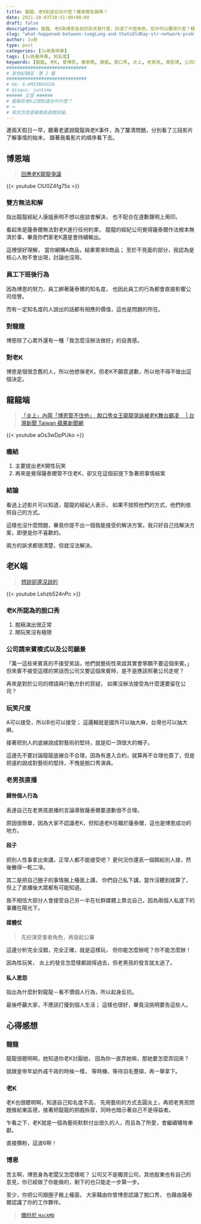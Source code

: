 ```yaml
---
title: 龍龍、老K到底在玩什麼？薩泰爾有鍋嗎？
date: 2021-10-03T20:51:00+08:00
draft: false
description: 龍龍、老K與博恩各自的訴求是什麼，扮演了什麼角色，從中可以獲得什麼？精闢的切入各個角度剖析。
slug: "what-happened-between-lungLung-and-thatsOldKay-str-network-problem"
author: Ju爸
type: post
categories: [Ju爸看時事]
tags: [Ju爸看時事, 知名度]
keywords: [龍龍, 老K, 曾博恩, 薩泰爾, 康姐, 脫口秀, 炎上, 老男孩, 東區德, 公司信譽, 知名度, 道歉聲明, 座談會, 脫稿演出, 外戚干政, 得益者, 犧牲奉獻, 持續輸出, 不願意道歉, 念舊, 性玩笑, 性事, 檯面上, 陽光下, 公審, 沒有極限, 扣帽子, 心累, 我怎麼沒辦法做好]
##############################
# 其他紀錄區：第 2 篇
##############################
# GA: G-6M33N4VGSN
# disqus: jun1sme
###### 文宣 ######
# 龍龍和老K之間到底在吵什麼？
# ➖
# 寫完怎麼感覺像是遊戲評論。
---
```


連兩天假日一早，聽著老婆說龍龍與老K事件，為了釐清問題，分別看了三段影片了解事情的始末，
跟著我看影片的順序看下去。

## 博恩端
> [回應老K龍龍爭議](https://youtu.be/ClU0Z4fg75s)

{{< youtube ClU0Z4fg75s >}}

### 雙方無法和解
指出龍龍經紀人康姐表明不想以座談會解決，
也不配合在道歉聲明上用印。

看起來是薩泰爾無法對老K進行任何約束，
龍龍的經紀公司覺得薩泰爾作法根本無濟於事，畢竟你們家老K還是會持續輸出。

這裡很好理解，
當你網購A商品，結果寄來B商品；
至於不見面的部分，我認為是核心人物不會出現，討論也沒用。

### 員工下班後行為
因為博恩的努力，員工綁著薩泰爾的知名度，
也因此員工的行為都會直接影響公司信譽。

而有一定知名度的人說出的話都有相應的價值，這也是問題的所在。

### 對龍龍
博恩除了心累外還有一種「我怎麼沒辦法做好」的自責感。

### 對老K
博恩是個很念舊的人，所以他想保老K，但老K不願意道歉，所以他不得不做出這個決定。

## 龍龍端
>[「炎上」內鬨「博恩管不住他」　脫口秀女王龍龍哭訴被老K舞台霸凌　 | 台灣新聞 Taiwan 蘋果新聞網](https://youtu.be/aOs3wDpPUko)

{{< youtube aOs3wDpPUko >}}

### 癥結
1. 主要提出老K開性玩笑
2. 再來是覺得薩泰爾管不住老K，卻又在這個前提下急著把事情結案

### 結論
看過上述影片可以知道，龍龍的經紀人表示，
如果不按照他們的方式，他們則依照自己的方式。

這樣也沒什麼問題，畢竟你提不出一個我能接受的解決方案，我只好自己找解決方案，即便是你不喜歡的。

兩方的訴求都很清楚，但就沒法解決。

## 老K端
> [想說卻還沒說的](https://youtu.be/Lshzb524nPc)

{{< youtube Lshzb524nPc >}}

### 老K所認為的脫口秀
1. 脫稿演出很正常
2. 開玩笑沒有極限

### 公司請來賓模式以及公司願景 
「萬一這些來賓真的不接受笑話，他們就藝術性來說其實會寧願不要這個來賓。」
但來賓不接受這樣的笑話而公司又要這個來賓時，是不是應該照著公司走呢？

再來是對於公司的標語與行動方針的質疑，
如果沒辦法接受為什麼還要留在公司？

### 玩笑尺度
A可以接受，所以B也可以接受；
這邏輯就是國外可以抽大麻，台灣也可以抽大麻。

接著把別人的底線說成對藝術的堅持，就是扣一頂很大的帽子。

這邊先不要討論龍龍底線合不合理，因為有進入合約，就算再不合理也簽了，但是把違約說成對藝術的堅持，不愧是脫口秀演員。

### 老男孩直播
#### 歸咎個人行為
表達自己在老男孩直播的言論導致薩泰爾要道歉很不合理。

原因很簡單，因為大家不認識老K，但知道老K任職於薩泰爾，這也是博恩成功的地方。

#### 段子
把別人性事拿出來講，正常人都不能接受吧？
更何況你還丟一個餌給別人接，然後撇得一乾二凈。

其二是把自己圈子的事情搬上檯面上講，
你們自己私下講，當作沒聽到就算了，但上了直播後大眾都有可能知道。

我不相信大部分人會接受自己另一半在社群媒體上靠北自己，因為兩個人私底下的事攤在陽光下。

#### 媒體仗
> 先扮演受害者角色，再發起公審

這邊分析完全沒錯，完全正確，就是這樣玩，
但你能怎麼辦呢？你不能怎麼辦！

因為性玩笑，
炎上的發言怎麼樣都說得過去，但老男孩的發言就太過了。

#### 私人恩怨
指出為什麼針對龍龍－看不慣個人行為，所以起身反抗。

最後呼籲大家，不應該打擾到個人生活；
這樣也很好，畢竟沒挑明要告這些人。

## 心得感想
### 龍龍
龍龍很聰明啊，她知道你老K討厭她，
因為你一直弄她嘛，那她要怎麼弄回來？

就跟皇帝年幼外戚干政的時候一樣，
等時機、等待羽毛豐碩，再一舉拿下。

### 老K
老K也很聰明啊，知道自己知名度不高，
先用藝術的方式去圓炎上，再把老男孩問題推給東區德，接著把龍龍的把戲拆穿，同時也暗示著自己不是得益者。

乍看之下，老K就是一個為藝術默默付出很久的人，而且為了所愛，會繼續犧牲奉獻。

直接攢粉，這波6啊！

### 博恩
苦主啊，博恩身為老闆又怎麼樣呢？
公司又不是獨資公司，其他股東也有自己的意見，你已經做了你能做的，剩下的也只能走一步算一步。

至少，你把公司跟圈子搬上檯面，
大家藉由你曾博恩認識了脫口秀，
也藉由薩泰爾認識了你的工作夥伴。

> [備份於 `HackMD`](https://hackmd.io/@Jun1sMe/H1ExORpQF)
